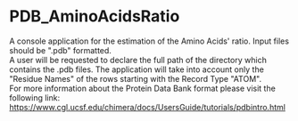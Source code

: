 # PDB_AminoAcidsRatio

A console application for the estimation of the Amino Acids' ratio. Input files should be ".pdb" formatted.
</br>
A user will be requested to declare the full path of the directory which contains the .pdb files. The application will take into account only the "Residue Names" of the rows starting with the Record Type "ATOM". 
</br>
For more information about the Protein Data Bank format please visit the following link:
</br>
https://www.cgl.ucsf.edu/chimera/docs/UsersGuide/tutorials/pdbintro.html
